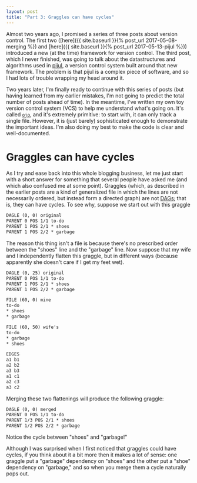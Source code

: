 ```yaml
---
layout: post
title: "Part 3: Graggles can have cycles"
---
```


Almost two years ago, I promised a series of three posts about version control.
The first two
([here]({{ site.baseurl }}{% post_url 2017-05-08-merging %})
and [here]({{ site.baseurl }}{% post_url 2017-05-13-pijul %}))
introduced a new (at the time)
framework for version control. The third post, which I never finished, was
going to talk about the datastructures and algorithms used in
[pijul](https://pijul.com), a version control system built around that new
framework. The problem is that pijul is a complex piece of software, and so I
had lots of trouble wrapping my head around it.

Two years later, I'm finally ready to continue with this series of posts (but
having learned from my earlier mistakes, I'm not going to predict the total
number of posts ahead of time). In the meantime, I've written my own toy
version control system (VCS) to help me understand what's going on. It's called
[`ojo`](https://github.com/jneem/ojo), and it's extremely primitive: to start
with, it can only track a single file. However, it is (just barely)
sophisticated enough to demonstrate the important ideas. I'm also doing my best
to make the code is clear and well-documented.

# Graggles can have cycles

As I try and ease back into this whole blogging business, let me just start
with a short answer for something that several people have asked me (and which
also confused me at some point). Graggles (which, as described in the earlier
posts are a kind of generalized file in which the lines are not necessarily
ordered, but instead form a directed graph) are not
[DAGs](https://en.wikipedia.org/wiki/Directed_acyclic_graph); that is, they can
have cycles. To see why, suppose we start out with this graggle

```tikz
DAGLE (0, 0) original
PARENT 0 POS 1/1 to-do
PARENT 1 POS 2/1 * shoes
PARENT 1 POS 2/2 * garbage
```

The reason this thing isn't a file is because there's no prescribed order
between the "shoes" line and the "garbage" line. Now suppose that my wife and I
independently flatten this graggle, but in different ways (because apparently
she doesn't care if I get my feet wet).

```tikz
DAGLE (0, 25) original
PARENT 0 POS 1/1 to-do
PARENT 1 POS 2/1 * shoes
PARENT 1 POS 2/2 * garbage

FILE (60, 0) mine
to-do
* shoes
* garbage

FILE (60, 50) wife's
to-do
* garbage
* shoes

EDGES
a1 b1
a2 b2
a3 b3
a1 c1
a2 c3
a3 c2
```

Merging these two flattenings will produce the following graggle:

```tikz
DAGLE (0, 0) merged
PARENT 0 POS 1/1 to-do
PARENT 1/3 POS 2/1 * shoes
PARENT 1/2 POS 2/2 * garbage
```

Notice the cycle between "shoes" and "garbage!"

Although I was surprised when I first noticed that graggles could have cycles, if
you think about it a bit more then it makes a lot of sense: one graggle put a
"garbage" dependency on "shoes" and the other put a "shoe" dependency on "garbage,"
and so when you merge them a cycle naturally pops out.

